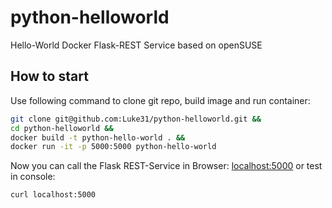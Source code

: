 # python-helloworld

Hello-World Docker Flask-REST Service based on openSUSE

## How to start

Use following command to clone git repo, build image and run container: 
```bash
git clone git@github.com:Luke31/python-helloworld.git &&
cd python-helloworld &&
docker build -t python-hello-world . &&
docker run -it -p 5000:5000 python-hello-world
```

Now you can call the Flask REST-Service in Browser: [localhost:5000](localhost:5000) or test in console: 
```bash
curl localhost:5000
```

